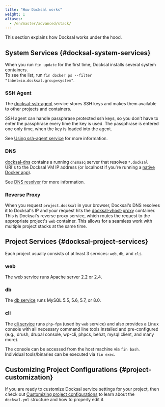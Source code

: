 ```yaml
---
title: "How Docksal works"
weight: 1
aliases:
  - /en/master/advanced/stack/
---
```



This section explains how Docksal works under the hood.

## System Services {#docksal-system-services}

When you run `fin update` for the first time, Docksal installs several system containers.  
To see the list, run `fin docker ps --filter "label=io.docksal.group=system"`.

### SSH Agent

The [docksal-ssh-agent](https://github.com/docksal/service-ssh-agent) service stores SSH keys and makes them available 
to other projects and containers.

SSH agent can handle passphrase protected ssh keys, so you don't have to enter the passphrase every time the key is used. 
The passphrase is entered one only time, when the key is loaded into the agent.

See [Using ssh-agent service](/core/system-ssh-agent/) for more information. 

### DNS

[docksal-dns](https://github.com/docksal/service-dns) contains a running `dnsmasq` server that resolves `*.docksal` URI's 
to the Docksal VM IP address (or localhost if you're running a [native Docker app](/getting-started/docker-modes/)).

See [DNS resolver](/core/system-dns/) for more information.

### Reverse Proxy

When you request `project.docksal` in your browser, Docksal's DNS resolves it to Docksal's IP and your request hits the 
[docksal-vhost-proxy](https://github.com/docksal/service-vhost-proxy) container. 
This is Docksal's reverse proxy service, which routes the request to the appropriate project's `web` container. 
This allows for a seamless work with multiple project stacks at the same time.

## Project Services {#docksal-project-services}

Each project usually consists of at least 3 services: `web`, `db`, and `cli`.

### web

The [web service](https://github.com/docksal/service-web) runs Apache server 2.2 or 2.4.

### db

The [db service](https://github.com/docksal/service-db) runs MySQL 5.5, 5.6, 5.7, or 8.0.

### cli

The [cli service](https://github.com/docksal/service-cli) runs `php-fpm` (used by `web` service) and also provides 
a Linux console with all necessary command line tools installed and pre-configured 
(e.g., drush, drupal console, wp-cli, phpcs, behat, mysql client, and many more).

The console can be accessed from the host machine via `fin bash`. Individual tools/binaries can be executed via `fin exec`.

## Customizing Project Configurations {#project-customization}

If you are ready to customize Docksal service settings for your project, then check out [Customizing project configurations](/stack/custom-configuration/)
to learn about the `docksal.yml` structure and how to properly edit it.
